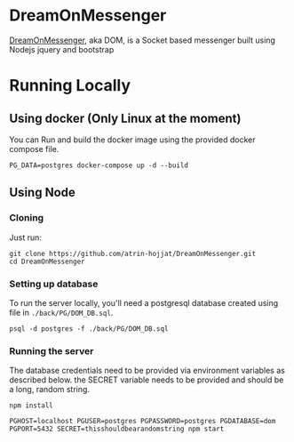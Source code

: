 # DreamOnMessenger
[DreamOnMessenger](https://old.dom.atrin-hojjat.com/index.htm), aka DOM, is a Socket based messenger built using Nodejs jquery and bootstrap

# Running Locally
## Using docker (Only Linux at the moment)
You can Run and build the docker image using the provided docker compose file.
```
PG_DATA=postgres docker-compose up -d --build
```

## Using Node
### Cloning
Just run:
```
git clone https://github.com/atrin-hojjat/DreamOnMessenger.git
cd DreamOnMessenger
```
### Setting up database
To run the server locally, you'll need a postgresql database created using file in `./back/PG/DOM_DB.sql`.
```
psql -d postgres -f ./back/PG/DOM_DB.sql
```

### Running the server
The database credentials need to be provided via environment variables as described below.
the SECRET variable needs to be provided and should be a long, random string.
```
npm install

PGHOST=localhost PGUSER=postgres PGPASSWORD=postgres PGDATABASE=dom PGPORT=5432 SECRET=thisshouldbearandomstring npm start
```
